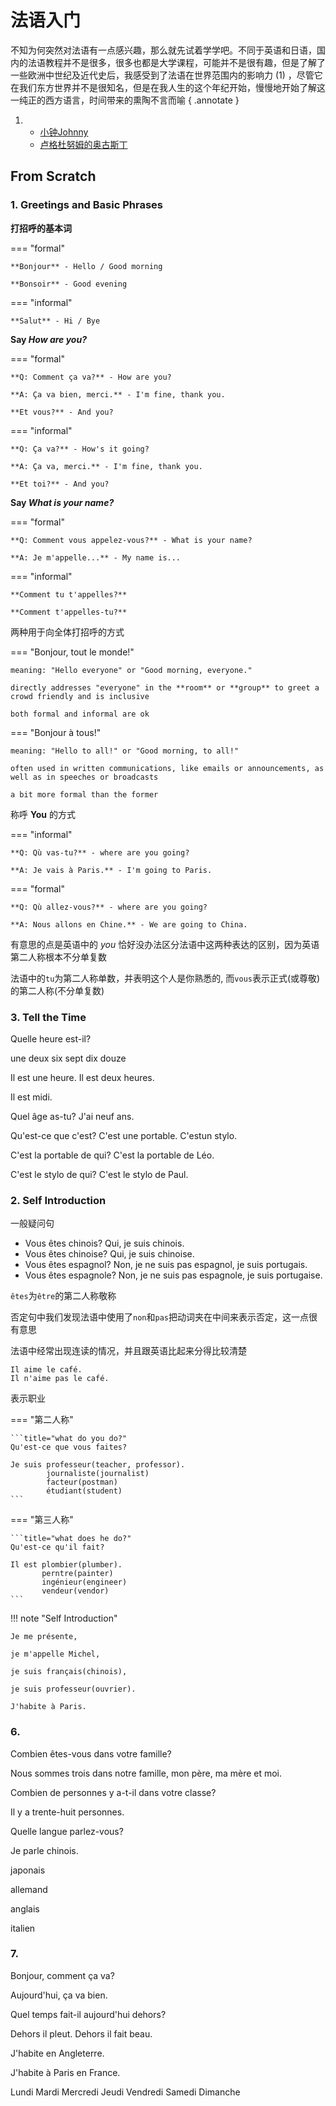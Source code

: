 # 法语入门

不知为何突然对法语有一点感兴趣，那么就先试着学学吧。不同于英语和日语，国内的法语教程并不是很多，很多也都是大学课程，可能并不是很有趣，但是了解了一些欧洲中世纪及近代史后，我感受到了法语在世界范围内的影响力 (1) ，尽管它在我们东方世界并不是很知名，但是在我人生的这个年纪开始，慢慢地开始了解这一纯正的西方语言，时间带来的熏陶不言而喻
{ .annotate }

1.  - [小钟Johnny](https://space.bilibili.com/528461028)
    - [卢格杜努姆的奥古斯丁](https://space.bilibili.com/1346921)

## From Scratch

### 1. Greetings and Basic Phrases 

**打招呼的基本词**

=== "formal"

    **Bonjour** - Hello / Good morning

    **Bonsoir** - Good evening

=== "informal"

    **Salut** - Hi / Bye

**Say *How are you?***

=== "formal"

    **Q: Comment ça va?** - How are you?

    **A: Ça va bien, merci.** - I'm fine, thank you.

    **Et vous?** - And you?

=== "informal"

    **Q: Ça va?** - How's it going?

    **A: Ça va, merci.** - I'm fine, thank you.
    
    **Et toi?** - And you?

**Say *What is your name?***

=== "formal"

    **Q: Comment vous appelez-vous?** - What is your name?

    **A: Je m'appelle...** - My name is...

=== "informal"

    **Comment tu t'appelles?**

    **Comment t'appelles-tu?**

两种用于向全体打招呼的方式

=== "Bonjour, tout le monde!"

    meaning: "Hello everyone" or "Good morning, everyone."

    directly addresses "everyone" in the **room** or **group** to greet a crowd friendly and is inclusive

    both formal and informal are ok

=== "Bonjour à tous!"

    meaning: "Hello to all!" or "Good morning, to all!"

    often used in written communications, like emails or announcements, as well as in speeches or broadcasts

    a bit more formal than the former

称呼 **You** 的方式

=== "informal"

    **Q: Qù vas-tu?** - where are you going?

    **A: Je vais à Paris.** - I'm going to Paris.

=== "formal"

    **Q: Qù allez-vous?** - where are you going?
    
    **A: Nous allons en Chine.** - We are going to China.

有意思的点是英语中的 *you* 恰好没办法区分法语中这两种表达的区别，因为英语第二人称根本不分单复数

法语中的`tu`为第二人称单数，并表明这个人是你熟悉的, 而`vous`表示正式(或尊敬)的第二人称(不分单复数)

### 3. Tell the Time

Quelle heure est-il?

une deux six sept dix douze

Il est une heure. Il est deux heures.

Il est midi.

Quel âge as-tu? J'ai neuf ans.

Qu'est-ce que c'est? C'est une portable. C'estun stylo.

C'est la portable de qui? C'est la portable de Léo.

C'est le stylo de qui? C'est le stylo de Paul.

### 2. Self Introduction

一般疑问句

- Vous êtes chinois? Qui, je suis chinois.
- Vous êtes chinoise? Qui, je suis chinoise.
- Vous êtes espagnol? Non, je ne suis pas espagnol, je suis portugais.
- Vous êtes espagnole? Non, je ne suis pas espagnole, je suis portugaise.

`êtes`为`être`的第二人称敬称

否定句中我们发现法语中使用了`non`和`pas`把动词夹在中间来表示否定，这一点很有意思

法语中经常出现连读的情况，并且跟英语比起来分得比较清楚

``` title="He likes(doesn't like) coffee"
Il aime le café.
Il n'aime pas le café.
```

表示职业

=== "第二人称"

    ```title="what do you do?"
    Qu'est-ce que vous faites?

    Je suis professeur(teacher, professor).
            journaliste(journalist)
            facteur(postman)
            étudiant(student)
    ```

=== "第三人称"

    ```title="what does he do?"
    Qu'est-ce qu'il fait?

    Il est plombier(plumber).
           perntre(painter)
           ingénieur(engineer)
           vendeur(vendor)
    ```

!!! note "Self Introduction"

    Je me présente,

    je m'appelle Michel,

    je suis français(chinois),

    je suis professeur(ouvrier).

    J'habite à Paris.

### 6. 

Combien êtes-vous dans votre famille?

Nous sommes trois dans notre famille, mon père, ma mère et moi.

Combien de personnes y a-t-il dans votre classe?

Il y a trente-huit personnes.

Quelle langue parlez-vous?

Je parle chinois.

japonais

allemand

anglais

italien

### 7. 

Bonjour, comment ça va?

Aujourd'hui, ça va bien.

Quel temps fait-il aujourd'hui dehors?

Dehors il pleut. Dehors il fait beau.

J'habite en Angleterre.

J'habite à Paris en France.

Lundi Mardi Mercredi Jeudi Vendredi Samedi Dimanche



    
